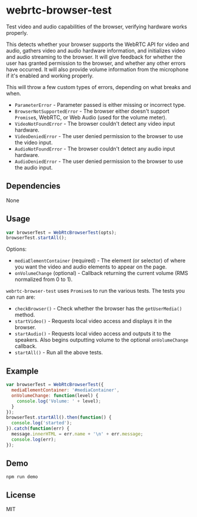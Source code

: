 webrtc-browser-test
===================

Test video and audio capabilities of the browser, verifying hardware works properly.

This detects whether your browser supports the WebRTC API for video and audio, gathers video and audio hardware information, and initializes video and audio streaming to the browser. It will give feedback for whether the user has granted permission to the browser, and whether any other errors have occurred. It will also provide volume information from the microphone if it's enabled and working properly.

This will throw a few custom types of errors, depending on what breaks and when.

* `ParameterError` - Parameter passed is either missing or incorrect type.
* `BrowserNotSupportedError` - The browser either doesn't support `Promise`s, WebRTC, or Web Audio (used for the volume meter).
* `VideoNotFoundError` - The browser couldn't detect any video input hardware.
* `VideoDeniedError` - The user denied permission to the browser to use the video input.
* `AudioNotFoundError` - The browser couldn't detect any audio input hardware.
* `AudioDeniedError` - The user denied permission to the browser to use the audio input.

Dependencies
------------

None

Usage
-----

```javascript
var browserTest = WebRtcBrowserTest(opts);
browserTest.startAll();
```

Options:

* `mediaElementContainer` (required) - The element (or selector) of where you want the video and audio elements to appear on the page.
* `onVolumeChange` (optional) - Callback returning the current volume (RMS normalized from 0 to 1).

`webrtc-browser-test` uses `Promise`s to run the various tests. The tests you can run are:

* `checkBrowser()` - Check whether the browser has the `getUserMedia()` method.
* `startVideo()` - Requests local video access and displays it in the browser.
* `startAudio()` - Requests local video access and outputs it to the speakers. Also begins outputting volume to the optional `onVolumeChange` callback.
* `startAll()` - Run all the above tests.

Example
-------

```javascript
var browserTest = WebRtcBrowserTest({
  mediaElementContainer: '#mediaContainer',
  onVolumeChange: function(level) {
    console.log('Volume: ' + level);
  }
});
browserTest.startAll().then(function() {
  console.log('started');
}).catch(function(err) {
  message.innerHTML = err.name + '\n' + err.message;
  console.log(err);
});
```

Demo
----

`npm run demo`

License
-------

MIT
